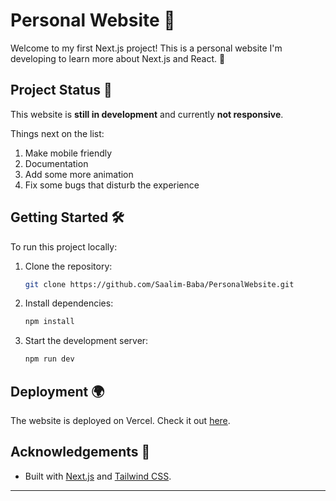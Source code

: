 

# Personal Website 🚀

Welcome to my first Next.js project! This is a personal website I'm developing to learn more about Next.js and React. 🌟

## Project Status 🚧

This website is **still in development** and currently **not responsive**.

Things next on the list:
1. Make mobile friendly
2. Documentation
3. Add some more animation
4. Fix some bugs that disturb the experience 

## Getting Started 🛠

To run this project locally:

1. Clone the repository:  
   ```bash
   git clone https://github.com/Saalim-Baba/PersonalWebsite.git
   ```
2. Install dependencies:  
   ```bash
   npm install
   ```
3. Start the development server:  
   ```bash
   npm run dev
   ```

## Deployment 🌍

The website is deployed on Vercel. Check it out [here](https://babas.vercel.app).

## Acknowledgements 💬

- Built with [Next.js](https://nextjs.org/) and [Tailwind CSS](https://tailwindcss.com/).



---
